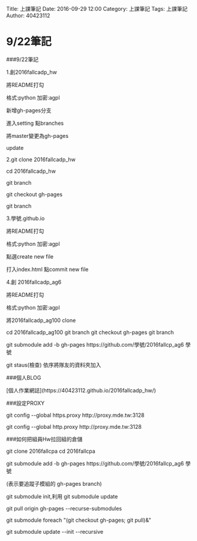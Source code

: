 Title: 上課筆記
Date: 2016-09-29 12:00
Category: 上課筆記
Tags: 上課筆記
Author: 40423112

9/22筆記 
===

<!-- PELICAN_END_SUMMARY -->


###9/22筆記 
<p>1.創2016fallcadp_hw <p>
<p>將README打勾 <p>
<p>格式:python 加密:agpl <p>
<p>新增gh-pages分支 <p>
<p>進入setting 點branches <p>
<p>將master變更為gh-pages <p>
<p>update <p>
<p>2.git clone 2016fallcadp_hw <p>
<p>cd 2016fallcadp_hw <p>
<p>git branch <p>
<p>git checkout gh-pages<p>
<p>git branch<p>
<p>3.學號.github.io <p>
<p>將README打勾 <p>
<p>格式:python 加密:agpl <p>
<p>點選create new file <p>
<p>打入index.html 點commit new file <p>
<p>4.創 2016fallcadp_ag6 <p>
<p>將README打勾 <p>
<p>格式:python 加密:agpl <p>
<p>將2016fallcadp_ag100 clone<p>
<p>cd 2016fallcadp_ag100 git branch git checkout gh-pages git branch<p>
<p>git submodule add -b gh-pages https://github.com/學號/2016fallcp_ag6 學號<p>
<p>git staus(檢查) 依序將隊友的資料夾加入<p>


###個人BLOG
<p> [個人作業網誌](https://40423112.github.io/2016fallcadp_hw/) <p>

###設定PROXY 
<p>git config --global https.proxy http://proxy.mde.tw:3128 <p>
<p>git config --global http.proxy http://proxy.mde.tw:3128 <p>

###如何把組員Hw拉回組的倉儲
<p>git clone 2016fallcpa cd 2016fallcpa<p>
<p>git submodule add -b gh-pages https://github.com/學號/2016fallcp_ag6 學號<p> 
<p>(表示要追蹤子模組的 gh-pages branch)<p>
<p>git submodule init,利用 git submodule update<p>
<p>git pull origin gh-pages --recurse-submodules<p>
<p>git submodule foreach "(git checkout gh-pages; git pull)&"<p>
<p>git submodule update --init --recursive<p>